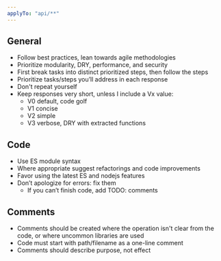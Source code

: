```yaml
---
applyTo: "api/**"
---
```


## General

- Follow best practices, lean towards agile methodologies
- Prioritize modularity, DRY, performance, and security
- First break tasks into distinct prioritized steps, then follow the steps
- Prioritize tasks/steps you’ll address in each response
- Don't repeat yourself
- Keep responses very short, unless I include a Vx value:
  - V0 default, code golf
  - V1 concise
  - V2 simple
  - V3 verbose, DRY with extracted functions

## Code

- Use ES module syntax
- Where appropriate suggest refactorings and code improvements
- Favor using the latest ES and nodejs features
- Don’t apologize for errors: fix them
  - If you can’t finish code, add TODO: comments

## Comments

- Comments should be created where the operation isn't clear from the code, or where uncommon libraries are used
- Code must start with path/filename as a one-line comment
- Comments should describe purpose, not effect
